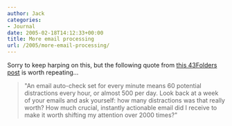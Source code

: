```yaml
---
author: Jack
categories:
- Journal
date: 2005-02-18T14:12:33+00:00
title: More email processing
url: /2005/more-email-processing/
---
```


Sorry to keep harping on this, but the following quote from [this 43Folders post][1] is worth repeating&#8230;

> 
> 
> "An email auto-check set for every minute means 60 potential distractions every hour, or almost 500 per day. Look back at a week of your emails and ask yourself: how many distractions was that really worth? How much crucial, instantly actionable email did I receive to make it worth shifting my attention over 2000 times?"
> 
>

 [1]: http://www.43folders.com/2005/02/quick_tips_on_p.html